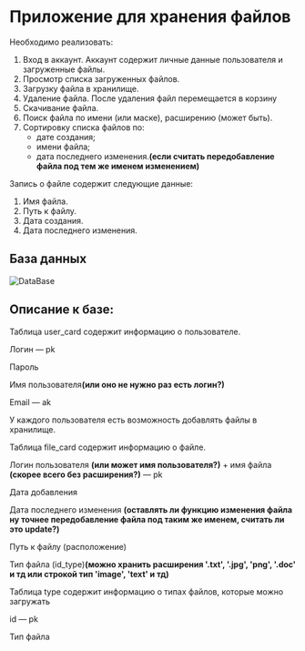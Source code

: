 <h1>Приложение для хранения файлов</h1>
<p>Необходимо реализовать:</p>
<ol>
	<li>Вход в аккаунт. Аккаунт содержит личные данные пользователя и загруженные файлы.</li>
	<li>Просмотр списка загруженных файлов.</li>
	<li>Загрузку файла в хранилище.</li>
	<li>Удаление файла. После удаления файл перемещается в корзину</li>
	<li>Скачивание файла.</li>
	<li>Поиск файла по имени (или маске), расширению (может быть).</li>
	<li>Сортировку списка файлов по:
	<ul>
		<li>дате создания;</li>
		<li>имени файла;</li>
		<li>дата последнего изменения.<b>(если считать передобавление файла под тем же именем изменением)</b></li>
	</ul>
	</li>
</ol>
	
<p>Запись о файле содержит следующие данные:</p>
<ol>
	<li>Имя файла.</li>
	<li>Путь к файлу.</li>
	<li>Дата создания.</li>
	<li>Дата последнего изменения.</li>
</ol>

<h2>База данных</h2>

![DataBase](https://user-images.githubusercontent.com/87008317/196003950-90b3582d-32e2-400d-9e29-db35d393a87e.png)

<h2>Описание к базе:</h2>
<p>Таблица user_card содержит информацию о пользователе.</p>
<p>Логин — pk</p>
<p>Пароль</p>
<p>Имя пользователя<b>(или оно не нужно раз есть логин?)</b></p>
<p>Email — ak</p>

<p>У каждого пользователя есть возможность добавлять файлы в хранилище.</p>
<p>Таблица file_card содержит информацию о файле.</p>
<p>Логин пользователя <b>(или может имя пользователя?)</b> + имя файла <b>(скорее всего без расширения?)</b> — pk</p>
<p>Дата добавления</p>
<p>Дата последнего изменения <b>(оставлять ли функцию изменения файла ну точнее передобавление файла под таким же именем, считать ли это update?)</b></p>
<p>Путь к файлу (расположение)</p>
<p>Тип файла (id_type)<b>(можно хранить расширения '.txt', '.jpg', 'png', '.doc' и тд или строкой тип 'image', 'text' и тд)</b></p>

<p>Таблица type содержит информацию о типах файлов, которые можно загружать</p>
<p>id — pk</p>
<p>Тип файла</p>
